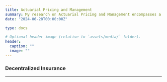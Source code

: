 ```yaml
---
title: Actuarial Pricing and Management
summary: My research on Actuarial Pricing and Management encompasses a range of quantitative techniques and models to assess risk, price insurance products, and optimize financial strategies in the insurance industry.
date: "2024-06-28T00:00:00Z"

type: docs

# Optional header image (relative to `assets/media/` folder).
header:
  caption: ""
  image: ""
---
```


<div style="font-size: 14px;">
  
### Decentralized Insurance

___


</div>
